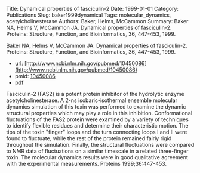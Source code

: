 Title: Dynamical properties of fasciculin-2
Date: 1999-01-01
Category: Publications
Slug: baker1999dynamical
Tags: molecular_dynamics, acetylcholinesterase
Authors: Baker, Helms, McCammon
Summary: Baker NA, Helms V, McCammon JA. Dynamical properties of fasciculin-2. Proteins: Structure, Function, and Bioinformatics, 36, 447-453, 1999. 

Baker NA, Helms V, McCammon JA. Dynamical properties of fasciculin-2. Proteins: Structure, Function, and Bioinformatics, 36, 447-453, 1999. 

* url: [http://www.ncbi.nlm.nih.gov/pubmed/10450086](http://www.ncbi.nlm.nih.gov/pubmed/10450086)
* pmid: [10450086](10450086)
* [pdf](http://sobolevnrm.github.io/papers/baker1999dynamical.pdf)

Fasciculin-2 (FAS2) is a potent protein inhibitor of the hydrolytic enzyme acetylcholinesterase. A 2-ns isobaric-isothermal ensemble molecular dynamics simulation of this toxin was performed to examine the dynamic structural properties which may play a role in this inhibition. Conformational fluctuations of the FAS2 protein were examined by a variety of techniques to identify flexible residues and determine their characteristic motion. The tips of the toxin "finger" loops and the turn connecting loops I and II were found to fluctuate, while the rest of the protein remained fairly rigid throughout the simulation. Finally, the structural fluctuations were compared to NMR data of fluctuations on a similar timescale in a related three-finger toxin. The molecular dynamics results were in good qualitative agreement with the experimental measurements. Proteins 1999;36:447-453.
